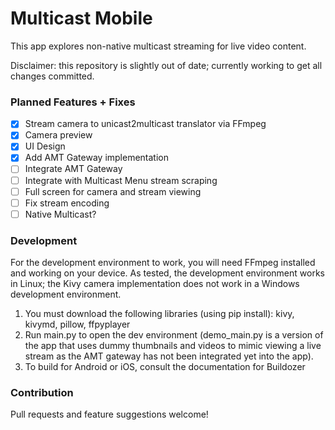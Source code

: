 # Multicast Mobile
This app explores non-native multicast streaming for live video content.

Disclaimer: this repository is slightly out of date; currently working to get all changes committed.

### Planned Features + Fixes
- [X] Stream camera to unicast2multicast translator via FFmpeg
- [X] Camera preview
- [X] UI Design
- [X] Add AMT Gateway implementation
- [ ] Integrate AMT Gateway
- [ ] Integrate with Multicast Menu stream scraping
- [ ] Full screen for camera and stream viewing
- [ ] Fix stream encoding
- [ ] Native Multicast?

### Development
For the development environment to work, you will need FFmpeg installed and working on your device. As tested, the development environment works in Linux; the Kivy camera implementation does not work in a Windows development environment.

1. You must download the following libraries (using pip install): kivy, kivymd, pillow, ffpyplayer
2. Run main.py to open the dev environment (demo_main.py is a version of the app that uses dummy thumbnails and videos to mimic viewing a live stream as the AMT gateway has not been integrated yet into the app). 
3. To build for Android or iOS, consult the documentation for Buildozer

### Contribution
Pull requests and feature suggestions welcome!
